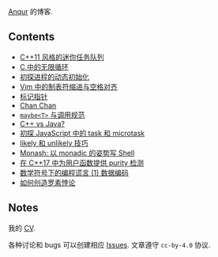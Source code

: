 [Anqur](//github.com/anqurvanillapy) 的博客.

## Contents

* [C++11 风格的迷你任务队列](post/cpp11-task-queue)
* [C 中的无限循环](post/c-infinite-loop)
* [初探进程的动态初始化](post/initialization-outta-main)
* [Vim 中的制表符缩进与空格对齐](post/fmt-vim-like-go-fmt)
* [标记指针](post/tagged-pointer)
* [Chan Chan](post/chan-chan)
* [`maybe<T>` 与调用规范](post/maybe-and-calling-conventions)
* [C++ vs Java?](post/cpp-than-java-and-future)
* [初探 JavaScript 中的 task 和 microtask](post/js-task-and-microtask)
* [likely 和 unlikely 技巧](post/likely-and-unlikely-trick)
* [Monash: 以 monadic 的姿势写 Shell](post/monash)
* [在 C++17 中为用户函数提供 purity 检测](post/purity-in-cpp17)
* [数学符号下的编程谎言 (1) 数据编码](post/lies-about-programming-languages-in-mathematical-notations-1)
* [如何创造罗素悖论](post/how-to-make-russell-paradox)

## Notes

我的 [CV](post/cv).

各种讨论和 bugs 可以创建相应
[Issues](https://github.com/anqurvanillapy/anqurvanillapy.github.io/issues).
文章遵守 `cc-by-4.0` 协议.
